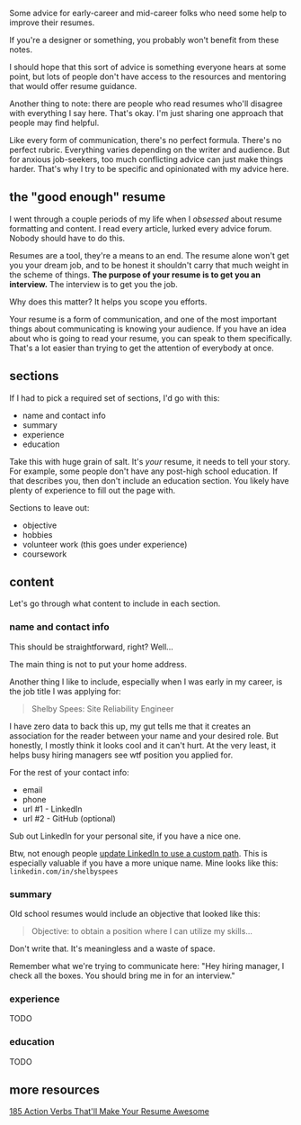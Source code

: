 Some advice for early-career and mid-career folks who need some help to improve their resumes.

If you're a designer or something, you probably won't benefit from these notes.

I should hope that this sort of advice is something everyone hears at some point, but lots of people don't have access to the resources and mentoring that would offer resume guidance.

Another thing to note: there are people who read resumes who'll disagree with everything I say here. That's okay. I'm just sharing one approach that people may find helpful. 

Like every form of communication, there's no perfect formula. There's no perfect rubric. Everything varies depending on the writer and audience. But for anxious job-seekers, too much conflicting advice can just make things harder. That's why I try to be specific and opinionated with my advice here.


## the "good enough" resume

I went through a couple periods of my life when I *obsessed* about resume formatting and content. I read every article, lurked every advice forum. Nobody should have to do this.

Resumes are a tool, they're a means to an end. The resume alone won't get you your dream job, and to be honest it shouldn't carry that much weight in the scheme of things. **The purpose of your resume is to get you an interview.** The interview is to get you the job.

Why does this matter? It helps you scope you efforts.

Your resume is a form of communication, and one of the most important things about communicating is knowing your audience. If you have an idea about who is going to read your resume, you can speak to them specifically. That's a lot easier than trying to get the attention of everybody at once.

## sections

If I had to pick a required set of sections, I'd go with this:

- name and contact info
- summary
- experience
- education

Take this with huge grain of salt. It's *your* resume, it needs to tell your story. For example, some people don't have any post-high school education. If that describes you, then don't include an education section. You likely have plenty of experience to fill out the page with.

Sections to leave out:

- objective
- hobbies
- volunteer work (this goes under experience)
- coursework

## content

Let's go through what content to include in each section.

### name and contact info

This should be straightforward, right? Well...

The main thing is not to put your home address.

Another thing I like to include, especially when I was early in my career, is the job title I was applying for:

> Shelby Spees: Site Reliability Engineer

I have zero data to back this up, my gut tells me that it creates an association for the reader between your name and your desired role. But honestly, I mostly think it looks cool and it can't hurt. At the very least, it helps busy hiring managers see wtf position you applied for.

For the rest of your contact info:

- email
- phone
- url #1 - LinkedIn
- url #2 - GitHub (optional)

Sub out LinkedIn for your personal site, if you have a nice one.

Btw, not enough people [update LinkedIn to use a custom path](https://www.linkedin.com/help/linkedin/answer/87/customizing-your-public-profile-url?lang=en). This is especially valuable if you have a more unique name. Mine looks like this: `linkedin.com/in/shelbyspees`

### summary

Old school resumes would include an objective that looked like this:

> Objective: to obtain a position where I can utilize my skills...

Don't write that. It's meaningless and a waste of space.

Remember what we're trying to communicate here: "Hey hiring manager, I check all the boxes. You should bring me in for an interview."

### experience

TODO

### education

TODO

## more resources

[185 Action Verbs That'll Make Your Resume Awesome](https://www.themuse.com/advice/185-powerful-verbs-that-will-make-your-resume-awesome)